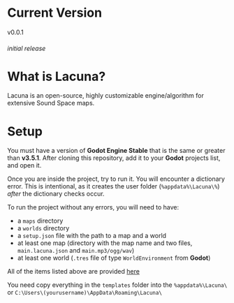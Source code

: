 # Current Version
v0.0.1
###### initial release

# What is Lacuna?
Lacuna is an open-source, highly customizable engine/algorithm for extensive Sound Space maps.

# Setup
You must have a version of **Godot Engine Stable** that is the same or greater than **v3.5.1**.
After cloning this repository, add it to your **Godot** projects list, and open it.

Once you are inside the project, try to run it. You will encounter a dictionary error.
This is intentional, as it creates the user folder (`%appdata%\Lacuna\%`) *after* the dictionary checks occur.

To run the project without any errors, you will need to have:
- a `maps` directory
- a `worlds` directory
- a `setup.json` file with the path to a map and a world
- at least one map (directory with the map name and two files, `main.lacuna.json` and `main.mp3/ogg/wav`)
- at least one world (`.tres` file of type `WorldEnvironment` from **Godot**)

All of the items listed above are provided [here](https://github.com/Gapva/Lacuna/tree/main/templates)

You need copy everything in the `templates` folder into the `%appdata%\Lacuna\` or `C:\Users\(yourusername)\AppData\Roaming\Lacuna\`
